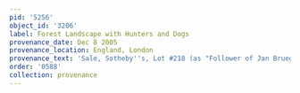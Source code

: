 ```yaml
---
pid: '5256'
object_id: '3206'
label: Forest Landscape with Hunters and Dogs
provenance_date: Dec 8 2005
provenance_location: England, London
provenance_text: 'Sale, Sotheby''s, Lot #218 (as "Follower of Jan Brueghel")'
order: '0588'
collection: provenance
---
```

